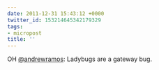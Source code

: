 ```yaml
---
date: 2011-12-31 15:43:12 +0000
twitter_id: 153214645342179329
tags:
- micropost
title: ''
---
```


OH [@andrewramos](https://twitter.com/andrewramos): Ladybugs are a gateway bug.
